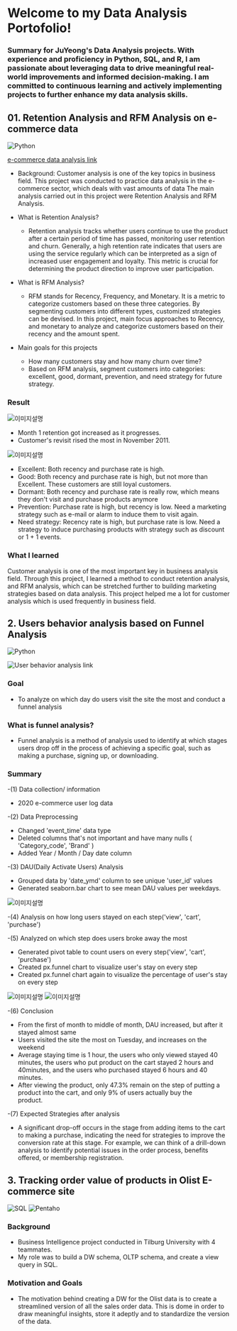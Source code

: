 # Welcome to my Data Analysis Portofolio!
### Summary for JuYeong's Data Analysis projects. With experience and proficiency in Python, SQL, and R, I am passionate about leveraging data to drive meaningful real-world improvements and informed decision-making. I am committed to continuous learning and actively implementing projects to further enhance my data analysis skills.




## 01. Retention Analysis and RFM Analysis on e-commerce data
![Python](https://img.shields.io/badge/Python-3776AB?style=for-the-badge&logo=python&logoColor=white)

[e-commerce data analysis link](e-commerce-analysis/E_commerce_analysis.ipynb)
- Background: Customer analysis is one of the key topics in business field. This project was conducted to practice data analysis in the e-commerce sector, which deals with vast amounts of data The main analysis carried out in this project were Retention Analysis and RFM Analysis.
- What is Retention Analysis?
  - Retention analysis tracks whether users continue to use the product after a certain period of time has passed, monitoring user retention and churn. Generally, a high retention rate indicates that users are using the service regularly which can be interpreted as a sign of increased user engagement and loyalty. This metric is crucial for determining the product direction to improve user participation.
- What is RFM Analysis?
   - RFM stands for Recency, Frequency, and Monetary. It is a metric to categorize customers based on these three categories. By segmenting customers into different types, customized strategies can be devised. In this project, main focus approaches to Recency, and monetary to analyze and categorize customers based on their recency and the amount spent.

- Main goals for this projects
   - How many customers stay and how many churn over time?
   - Based on RFM analysis, segment customers into categories: excellent, good, dormant, prevention, and need strategy for future strategy.


### Result 
![이미지설명](e-commerce-analysis/commerce1.png)

- Month 1 retention got increased as it progresses.
- Customer's revisit rised the most in November 2011.

![이미지설명](e-commerce-analysis/commerce2.png)

- Excellent: Both recency and purchase rate is high.
- Good: Both recency and purchase rate is high, but not more than Excellent. These customers are still loyal customers.
- Dormant: Both recency and purchase rate is really row, which means they don't visit and purchase products anymore
- Prevention: Purchase rate is high, but recency is low. Need a marketing strategy such as e-mail or alarm to induce them to visit again.
- Need strategy: Recency rate is high, but purchase rate is low. Need a strategy to induce purchasing products with strategy such as discount or 1 + 1 events.

### What I learned
Customer analysis is one of the most important key in business analysis field. Through this project, I learned a method to conduct retention analysis, and RFM analysis, which can be stretched further to building marketing strategies based on data analysis. This project helped me a lot for customer analysis which is used frequently in business field.



## 2. Users behavior analysis based on Funnel Analysis
![Python](https://img.shields.io/badge/Python-3776AB?style=for-the-badge&logo=python&logoColor=white)

![User behavior analysis link](user_log-analysis/Dau_funnel_analysis.ipynb)

### Goal
 - To analyze on which day do users visit the site the most and conduct a funnel analysis

### What is funnel analysis?
- Funnel analysis is a method of analysis used to identify at which stages users drop off in the process of achieving a specific goal, such as making a purchase, signing up, or downloading.

### Summary
 -(1) Data collection/ information
   - 2020 e-commerce user log data
 
 -(2) Data Preprocessing
   - Changed 'event_time' data type
   - Deleted columns that's not important and have many nulls ( 'Category_code', 'Brand' )
   - Added Year / Month / Day date column
 
 -(3) DAU(Daily Activate Users) Analysis
   - Grouped data by 'date_ymd' column to see unique 'user_id' values
   - Generated seaborn.bar chart to see mean DAU values per weekdays.

![이미지설명](user_log-analysis/user_log1.png)
 
 -(4) Analysis on how long users stayed on each step('view', 'cart', 'purchase')
 
 -(5) Analyzed on which step does users broke away the most
   -  Generated pivot table to count users on every step('view', 'cart', 'purchase')
   -  Created px.funnel chart to visualize user's stay on every step
   -  Created px.funnel chart again to visualize the percentage of user's stay on every step

![이미지설명](user_log-analysis/user_log2.png)
![이미지설명](user_log-analysis/user_log3.png)
 
 -(6) Conclusion
   -  From the first of month to middle of month, DAU increased, but after it stayed almost same
   -  Users visited the site the most on Tuesday, and increases on the weekend
   -  Average staying time is 1 hour, the users who only viewed stayed 40 minutes, the users who put product on the cart stayed 2 hours and 
      40minutes, and the users who purchased stayed 6 hours and 40 minutes.
   -  After viewing the product, only 47.3% remain on the step of putting a product into the cart, and only 9% of users actually buy the   
      product.
 
 -(7) Expected Strategies after analysis
   -  A significant drop-off occurs in the stage from adding items to the cart to making a purchase, indicating the need for strategies to improve the conversion rate at this stage. For example, we can think of a drill-down analysis to identify potential issues in the order process, benefits offered, or membership registration.


## 3. Tracking order value of products in Olist E-commerce site
![SQL](https://img.shields.io/badge/SQL-4479A1?style=for-the-badge&logo=sql&logoColor=white)
![Pentaho](https://img.shields.io/badge/Pentaho-003B49?style=for-the-badge&logo=apache&logoColor=white)

### Background
 - Business Intelligence project conducted in Tilburg University with 4 teammates.
 - My role was to build a DW schema, OLTP schema, and create a view query in SQL.

### Motivation and Goals
 - The motivation behind creating a DW for the Olist data is to create a streamlined version of all the sales order data. This is dome in order to draw meaningful insights, store it adeptly and to standardize the version of the data. 



